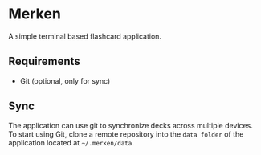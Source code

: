 # Merken
A simple terminal based flashcard application.

## Requirements
- Git (optional, only for sync)

## Sync
The application can use git to synchronize decks across multiple devices. To start using Git, clone a remote repository into the `data folder` of the application located at `~/.merken/data`.

